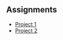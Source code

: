 ## Assignments
- [Project 1](https://wamorris2.github.io/DATA441/Project1)
- [Project 2](https://wamorris2.github.io/DATA441/Project2)
